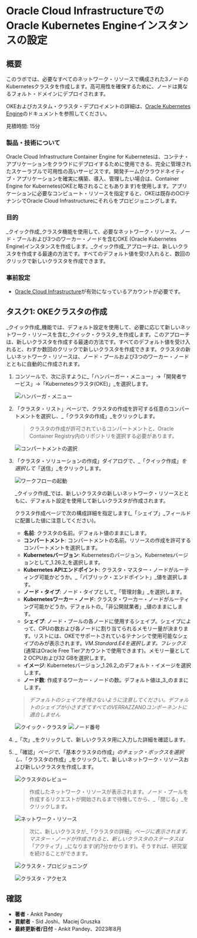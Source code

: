 # Oracle Cloud InfrastructureでのOracle Kubernetes Engineインスタンスの設定

## 概要

このラボでは、必要なすべてのネットワーク・リソースで構成された3ノードのKubernetesクラスタを作成します。高可用性を確保するために、ノードは異なるフォルト・ドメインにデプロイされます。

OKEおよびカスタム・クラスタ・デプロイメントの詳細は、[Oracle Kubernetes Engine](https://docs.cloud.oracle.com/iaas/Content/ContEng/Concepts/contengoverview.htm)のドキュメントを参照してください。

見積時間: 15分

### 製品・技術について

Oracle Cloud Infrastructure Container Engine for Kubernetesは、コンテナ・アプリケーションをクラウドにデプロイするために使用できる、完全に管理されたスケーラブルで可用性の高いサービスです。開発チームがクラウドネイティブ・アプリケーションを確実に構築、導入、管理したい場合は、Container Engine for Kubernetes(OKEと略されることもあります)を使用します。アプリケーションに必要なコンピュート・リソースを指定すると、OKEは既存のOCIテナンシでOracle Cloud Infrastructureにそれらをプロビジョニングします。

### 目的

_クイック作成_クラスタ機能を使用して、必要なネットワーク・リソース、ノード・プールおよび3つのワーカー・ノードを含むOKE (Oracle Kubernetes Engine)インスタンスを作成します。_クイック作成_アプローチは、新しいクラスタを作成する最速の方法です。すべてのデフォルト値を受け入れると、数回のクリックで新しいクラスタを作成できます。

### 事前設定

*   [Oracle Cloud Infrastructure](https://cloud.oracle.com/en_US/cloud-infrastructure)が有効になっているアカウントが必要です。

## タスク1: OKEクラスタの作成

_クイック作成_機能では、デフォルト設定を使用して、必要に応じて新しいネットワーク・リソースを含む_クイック・クラスタ_を作成します。このアプローチは、新しいクラスタを作成する最速の方法です。すべてのデフォルト値を受け入れると、わずか数回のクリックで新しいクラスタを作成できます。クラスタの新しいネットワーク・リソースは、ノード・プールおよび3つのワーカー・ノードとともに自動的に作成されます。

1.  コンソールで、次に示すように_「ハンバーガー・メニュー」→「開発者サービス」→「Kubernetesクラスタ(OKE)」_を選択します。
    
    ![ハンバーガ・メニュー](images/hamburger-menu.png " ")
    
2.  「クラスタ・リスト」ページで、クラスタの作成を許可する任意のコンパートメントを選択し、_「クラスタの作成」_をクリックします。
    
    > クラスタの作成が許可されているコンパートメントと、Oracle Container Registry内のリポジトリを選択する必要があります。
    
    ![コンパートメントの選択](images/select-compartment.png " ")
    
3.  「クラスタ・ソリューションの作成」ダイアログで、_「クイック作成」_を選択して_「送信」_をクリックします。
    
    ![ワークフローの起動](images/launch-workflow.png " ")
    
    _クイック作成_では、新しいクラスタの新しいネットワーク・リソースとともに、デフォルト設定を使用して新しいクラスタが作成されます。
    
    クラスタ作成ページで次の構成詳細を指定します(_「シェイプ」_フィールドに配置した値に注意してください)。
    
    *   **名前**: クラスタの名前。デフォルト値のままにします。
    *   **コンパートメント**: コンパートメントの名前。リソースの作成を許可するコンパートメントを選択します。
    *   **Kubernetesバージョン**: Kubernetesのバージョン。Kubernetesバージョンとして_1.26.2_を選択します。
    *   **Kubernetes APIエンドポイント**: クラスタ・マスター・ノードがルーティング可能かどうか。_「パブリック・エンドポイント」_値を選択します。
    *   **ノード・タイプ**: ノード・タイプとして_「管理対象」_を選択します。
    *   **Kubernetesワーカー・ノード**: クラスタ・ワーカー・ノードがルーティング可能かどうか。デフォルトの_「非公開就業者」_値のままにします。
    *   **シェイプ**: ノード・プールの各ノードに使用するシェイプ。シェイプによって、CPUの数および各ノードに割り当てられるメモリー量が決まります。リストには、OKEでサポートされているテナンシで使用可能なシェイプのみが表示されます。_VM.Standard.E4を選択します。フレックス_(通常はOracle Free Tierアカウントで使用できます)。メモリー量として2 OCPUおよび32 GBを選択します。
    *   **イメージ**: Kubernetesバージョン_1.26.2_のデフォルト・イメージを選択します。
    *   **ノード数**: 作成するワーカー・ノードの数。デフォルト値は_3_のままにします。
    
    > _デフォルトのシェイプを残さないように注意してください。デフォルトのシェイプが小さすぎてすべてのVERRAZZANOコンポーネントに適合しません_
    
    ![クイック・クラスタ](images/quick-cluster.png " ") ![ノード番号](images/node-number.png " ")
    
4.  _「次」_をクリックして、新しいクラスタ用に入力した詳細を確認します。
    
5.  _「確認」_ページで、_「基本クラスタの作成」_のチェック・ボックスを選択し、_「クラスタの作成」_をクリックして、新しいネットワーク・リソースおよび新しいクラスタを作成します。
    
    ![クラスタのレビュー](images/review-cluster.png " ")
    
    > 作成したネットワーク・リソースが表示されます。ノード・プールを作成するリクエストが開始されるまで待機してから、_「閉じる」_をクリックします。
    
    ![ネットワーク・リソース](images/network-resource.png " ")
    
    > 次に、新しいクラスタが_「クラスタの詳細」_ページに表示されます。マスター・ノードが作成されると、新しいクラスタのステータスは_「アクティブ」_になります(約7分かかります)。そうすれば、研究室を続けることができます。
    
    ![クラスタ・プロビジョニング](images/cluster-provision.png " ")
    
    ![クラスタ・アクセス](images/cluster-access.png " ")
    

## 確認

*   **著者** - Ankit Pandey
*   **貢献者** - Sid Joshi、Maciej Gruszka
*   **最終更新者/日付** - Ankit Pandey、2023年8月